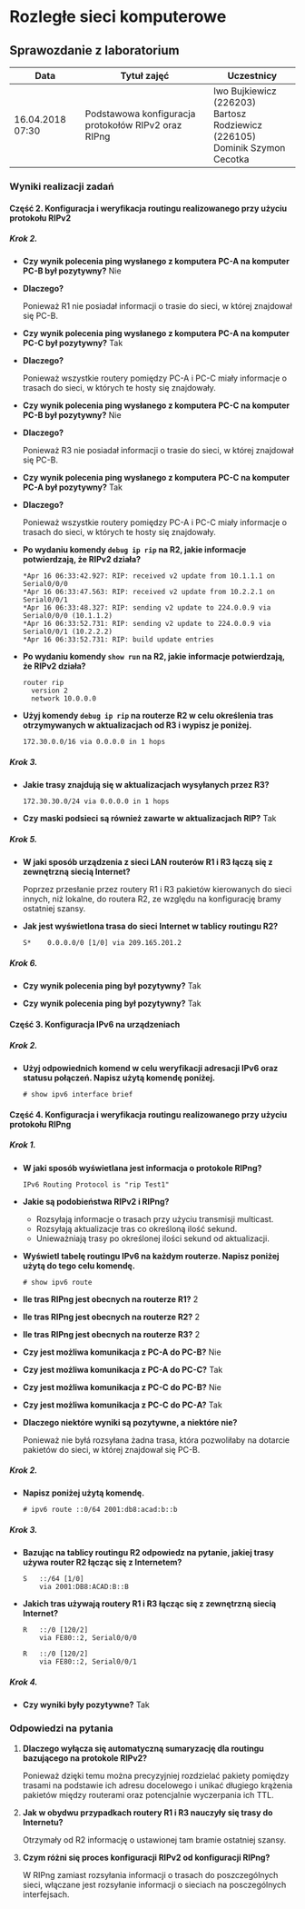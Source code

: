 # Rozległe sieci komputerowe

## Sprawozdanie z laboratorium

Data				| Tytuł zajęć												| Uczestnicy				
--------------------|-----------------------------------------------------------|---------------------------
16.04.2018 07:30	| Podstawowa konfiguracja protokołów RIPv2 oraz RIPng		| Iwo Bujkiewicz (226203)<br />Bartosz Rodziewicz (226105)<br />Dominik Szymon Cecotka

### Wyniki realizacji zadań

#### Część 2. Konfiguracja i weryfikacja routingu realizowanego przy użyciu protokołu RIPv2

##### Krok 2.

* **Czy wynik polecenia ping wysłanego z komputera PC-A na komputer PC-B był pozytywny?**
	Nie
	
* **Dlaczego?**
	
	Ponieważ R1 nie posiadał informacji o trasie do sieci, w której znajdował się PC-B.
	
* **Czy wynik polecenia ping wysłanego z komputera PC-A na komputer PC-C był pozytywny?**
	Tak
	
* **Dlaczego?**
	
	Ponieważ wszystkie routery pomiędzy PC-A i PC-C miały informacje o trasach do sieci, w których te hosty się znajdowały.
	
* **Czy wynik polecenia ping wysłanego z komputera PC-C na komputer PC-B był pozytywny?**
	Nie
	
* **Dlaczego?**
	
	Ponieważ R3 nie posiadał informacji o trasie do sieci, w której znajdował się PC-B.
	
* **Czy wynik polecenia ping wysłanego z komputera PC-C na komputer PC-A był pozytywny?**
	Tak
	
* **Dlaczego?**
	
	Ponieważ wszystkie routery pomiędzy PC-A i PC-C miały informacje o trasach do sieci, w których te hosty się znajdowały.
	
* **Po wydaniu komendy `debug ip rip` na R2, jakie informacje potwierdzają, że RIPv2 działa?**
	
	```
	*Apr 16 06:33:42.927: RIP: received v2 update from 10.1.1.1 on Serial0/0/0
	*Apr 16 06:33:47.563: RIP: received v2 update from 10.2.2.1 on Serial0/0/1
	*Apr 16 06:33:48.327: RIP: sending v2 update to 224.0.0.9 via Serial0/0/0 (10.1.1.2)
	*Apr 16 06:33:52.731: RIP: sending v2 update to 224.0.0.9 via Serial0/0/1 (10.2.2.2)
	*Apr 16 06:33:52.731: RIP: build update entries
	```
	

<div class="page-break" />

* **Po wydaniu komendy `show run` na R2, jakie informacje potwierdzają, że RIPv2 działa?**
	
	```
	router rip
	  version 2
	  network 10.0.0.0
	```
	
* **Użyj komendy `debug ip rip` na routerze R2 w celu określenia tras otrzymywanych w aktualizacjach od R3 i wypisz je poniżej.**
	
	```
	172.30.0.0/16 via 0.0.0.0 in 1 hops
	```
	
##### Krok 3.

* **Jakie trasy znajdują się w aktualizacjach wysyłanych przez R3?**
	
	```
	172.30.30.0/24 via 0.0.0.0 in 1 hops
	```
	
* **Czy maski podsieci są również zawarte w aktualizacjach RIP?**
	Tak
	
##### Krok 5.

* **W jaki sposób urządzenia z sieci LAN routerów R1 i R3 łączą się z zewnętrzną siecią Internet?**
	
	Poprzez przesłanie przez routery R1 i R3 pakietów kierowanych do sieci innych, niż lokalne, do routera R2, ze względu na konfigurację bramy ostatniej szansy.
	
* **Jak jest wyświetlona trasa do sieci Internet w tablicy routingu R2?**
	
	```
	S*    0.0.0.0/0 [1/0] via 209.165.201.2
	```
	
##### Krok 6.

* **Czy wynik polecenia ping był pozytywny?**
	Tak
	
* **Czy wynik polecenia ping był pozytywny?**
	Tak
	
#### Część 3. Konfiguracja IPv6 na urządzeniach

##### Krok 2.

* **Użyj odpowiednich komend w celu weryfikacji adresacji IPv6 oraz statusu połączeń. Napisz użytą komendę poniżej.**
	
	```
	# show ipv6 interface brief
	```
	

<div class="page-break" />

#### Część 4. Konfiguracja i weryfikacja routingu realizowanego przy użyciu protokołu RIPng

##### Krok 1.

* **W jaki sposób wyświetlana jest informacja o protokole RIPng?**
	
	```
	IPv6 Routing Protocol is "rip Test1"
	```
	
* **Jakie są podobieństwa RIPv2 i RIPng?**
	
	* Rozsyłają informacje o trasach przy użyciu transmisji multicast.
	* Rozsyłają aktualizacje tras co określoną ilość sekund.
	* Unieważniają trasy po określonej ilości sekund od aktualizacji.
	
* **Wyświetl tabelę routingu IPv6 na każdym routerze. Napisz poniżej użytą do tego celu komendę.**
	
	```
	# show ipv6 route
	```
	
* **Ile tras RIPng jest obecnych na routerze R1?**
	2
	
* **Ile tras RIPng jest obecnych na routerze R2?**
	2
	
* **Ile tras RIPng jest obecnych na routerze R3?**
	2
	
* **Czy jest możliwa komunikacja z PC-A do PC-B?**
	Nie
	
* **Czy jest możliwa komunikacja z PC-A do PC-C?**
	Tak
	
* **Czy jest możliwa komunikacja z PC-C do PC-B?**
	Nie
	
* **Czy jest możliwa komunikacja z PC-C do PC-A?**
	Tak
	
* **Dlaczego niektóre wyniki są pozytywne, a niektóre nie?**
	
	Ponieważ nie byłá rozsyłana żadna trasa, która pozwoliłaby na dotarcie pakietów do sieci, w której znajdował się PC-B.
	
##### Krok 2.

* **Napisz poniżej użytą komendę.**
	
	```
	# ipv6 route ::0/64 2001:db8:acad:b::b
	```
	
##### Krok 3.

* **Bazując na tablicy routingu R2 odpowiedz na pytanie, jakiej trasy używa router R2 łącząc się z Internetem?**
	
	```
	S	::/64 [1/0]
		via 2001:DB8:ACAD:B::B
	```
	

<div class="page-break" />

* **Jakich tras używają routery R1 i R3 łącząc się z zewnętrzną siecią Internet?**
	
	```
	R	::/0 [120/2]
		via FE80::2, Serial0/0/0
	```
	```
	R	::/0 [120/2]
		via FE80::2, Serial0/0/1
	```
	
##### Krok 4.

* **Czy wyniki były pozytywne?**
	Tak
	

### Odpowiedzi na pytania

1. **Dlaczego wyłącza się automatyczną sumaryzację dla routingu bazującego na protokole RIPv2?**
	
	Ponieważ dzięki temu można precyzyjniej rozdzielać pakiety pomiędzy trasami na podstawie ich adresu docelowego i unikać długiego krążenia pakietów między routerami oraz potencjalnie wyczerpania ich TTL.
	
1. **Jak w obydwu przypadkach routery R1 i R3 nauczyły się trasy do Internetu?**
	
	Otrzymały od R2 informację o ustawionej tam bramie ostatniej szansy.
	
1. **Czym różni się proces konfiguracji RIPv2 od konfiguracji RIPng?**
	
	W RIPng zamiast rozsyłania informacji o trasach do poszczególnych sieci, włączane jest rozsyłanie informacji o sieciach na posczególnych interfejsach.
	
